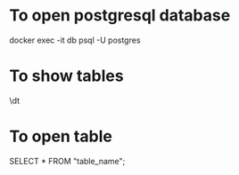 # To open postgresql database
docker exec -it db psql -U postgres

# To show tables
\dt

# To open table
SELECT * FROM "table_name";
